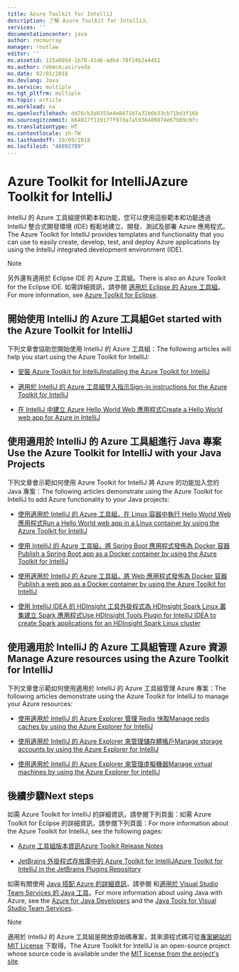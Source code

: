 ```yaml
---
title: Azure Toolkit for IntelliJ
description: 了解 Azure Toolkit for IntelliJ。
services: ''
documentationcenter: java
author: rmcmurray
manager: routlaw
editor: ''
ms.assetid: 115a095d-1b70-41d6-adb4-78f24b2a4451
ms.author: robmcm;asirveda
ms.date: 02/01/2018
ms.devlang: Java
ms.service: multiple
ms.tgt_pltfrm: multiple
ms.topic: article
ms.workload: na
ms.openlocfilehash: dd76cb3a0355e4e8471b7a32b6b33cb71bd3f16b
ms.sourcegitcommit: b64017f119177f97da7a5930489874e67b09c0fc
ms.translationtype: HT
ms.contentlocale: zh-TW
ms.lasthandoff: 10/09/2018
ms.locfileid: "48892789"
---
```

# <a name="azure-toolkit-for-intellij"></a><span data-ttu-id="03c02-103">Azure Toolkit for IntelliJ</span><span class="sxs-lookup"><span data-stu-id="03c02-103">Azure Toolkit for IntelliJ</span></span>
<span data-ttu-id="03c02-104">IntelliJ 的 Azure 工具組提供範本和功能，您可以使用這些範本和功能透過 IntelliJ 整合式開發環境 (IDE) 輕鬆地建立、開發、測試及部署 Azure 應用程式。</span><span class="sxs-lookup"><span data-stu-id="03c02-104">The Azure Toolkit for IntelliJ provides templates and functionality that you can use to easily create, develop, test, and deploy Azure applications by using the IntelliJ integrated development environment (IDE).</span></span>

> [!NOTE]
> 
> <span data-ttu-id="03c02-105">另外還有適用於 Eclipse IDE 的 Azure 工具組。</span><span class="sxs-lookup"><span data-stu-id="03c02-105">There is also an Azure Toolkit for the Eclipse IDE.</span></span> <span data-ttu-id="03c02-106">如需詳細資訊，請參閱 [適用於 Eclipse 的 Azure 工具組](../eclipse/azure-toolkit-for-eclipse.md)。</span><span class="sxs-lookup"><span data-stu-id="03c02-106">For more information, see [Azure Toolkit for Eclipse](../eclipse/azure-toolkit-for-eclipse.md).</span></span>
> 

## <a name="get-started-with-the-azure-toolkit-for-intellij"></a><span data-ttu-id="03c02-107">開始使用 IntelliJ 的 Azure 工具組</span><span class="sxs-lookup"><span data-stu-id="03c02-107">Get started with the Azure Toolkit for IntelliJ</span></span>
<span data-ttu-id="03c02-108">下列文章會協助您開始使用 IntelliJ 的 Azure 工具組：</span><span class="sxs-lookup"><span data-stu-id="03c02-108">The following articles will help you start using the Azure Toolkit for IntelliJ:</span></span>

* [<span data-ttu-id="03c02-109">安裝 Azure Toolkit for IntelliJ</span><span class="sxs-lookup"><span data-stu-id="03c02-109">Installing the Azure Toolkit for IntelliJ</span></span>](azure-toolkit-for-intellij-installation.md)

* [<span data-ttu-id="03c02-110">適用於 IntelliJ 的 Azure 工具組登入指示</span><span class="sxs-lookup"><span data-stu-id="03c02-110">Sign-in instructions for the Azure Toolkit for IntelliJ</span></span>](azure-toolkit-for-intellij-sign-in-instructions.md)

* [<span data-ttu-id="03c02-111">在 IntelliJ 中建立 Azure Hello World Web 應用程式</span><span class="sxs-lookup"><span data-stu-id="03c02-111">Create a Hello World web app for Azure in IntelliJ</span></span>](azure-toolkit-for-intellij-create-hello-world-web-app.md)

## <a name="use-the-azure-toolkit-for-intellij-with-your-java-projects"></a><span data-ttu-id="03c02-112">使用適用於 IntelliJ 的 Azure 工具組進行 Java 專案</span><span class="sxs-lookup"><span data-stu-id="03c02-112">Use the Azure Toolkit for IntelliJ with your Java Projects</span></span>
<span data-ttu-id="03c02-113">下列文章會示範如何使用 Azure Toolkit for IntelliJ 將 Azure 的功能加入您的 Java 專案：</span><span class="sxs-lookup"><span data-stu-id="03c02-113">The following articles demonstrate using the Azure Toolkit for IntelliJ to add Azure functionality to your Java projects:</span></span>

* [<span data-ttu-id="03c02-114">使用適用於 IntelliJ 的 Azure 工具組，在 Linux 容器中執行 Hello World Web 應用程式</span><span class="sxs-lookup"><span data-stu-id="03c02-114">Run a Hello World web app in a Linux container by using the Azure Toolkit for IntelliJ</span></span>](azure-toolkit-for-intellij-hello-world-web-app-linux.md)

* [<span data-ttu-id="03c02-115">使用 IntelliJ 的 Azure 工具組，將 Spring Boot 應用程式發佈為 Docker 容器</span><span class="sxs-lookup"><span data-stu-id="03c02-115">Publish a Spring Boot app as a Docker container by using the Azure Toolkit for IntelliJ</span></span>](azure-toolkit-for-intellij-publish-spring-boot-docker-app.md)

* [<span data-ttu-id="03c02-116">使用適用於 IntelliJ 的 Azure 工具組，將 Web 應用程式發佈為 Docker 容器</span><span class="sxs-lookup"><span data-stu-id="03c02-116">Publish a web app as a Docker container by using the Azure Toolkit for IntelliJ</span></span>](azure-toolkit-for-intellij-publish-as-docker-container.md)

* [<span data-ttu-id="03c02-117">使用 IntelliJ IDEA 的 HDInsight 工具外掛程式為 HDInsight Spark Linux 叢集建立 Spark 應用程式</span><span class="sxs-lookup"><span data-stu-id="03c02-117">Use HDInsight Tools Plugin for IntelliJ IDEA to create Spark applications for an HDInsight Spark Linux cluster</span></span>](/azure/hdinsight/hdinsight-apache-spark-intellij-tool-plugin)

## <a name="manage-azure-resources-using-the-azure-toolkit-for-intellij"></a><span data-ttu-id="03c02-118">使用適用於 IntelliJ 的 Azure 工具組管理 Azure 資源</span><span class="sxs-lookup"><span data-stu-id="03c02-118">Manage Azure resources using the Azure Toolkit for IntelliJ</span></span>
<span data-ttu-id="03c02-119">下列文章會示範如何使用適用於 IntelliJ 的 Azure 工具組管理 Azure 專案：</span><span class="sxs-lookup"><span data-stu-id="03c02-119">The following articles demonstrate using the Azure Toolkit for IntelliJ to manage your Azure resources:</span></span>

* [<span data-ttu-id="03c02-120">使用適用於 IntelliJ 的 Azure Explorer 管理 Redis 快取</span><span class="sxs-lookup"><span data-stu-id="03c02-120">Manage redis caches by using the Azure Explorer for IntelliJ</span></span>](azure-toolkit-for-intellij-managing-redis-caches-using-azure-explorer.md)

* [<span data-ttu-id="03c02-121">使用適用於 IntelliJ 的 Azure Explorer 來管理儲存體帳戶</span><span class="sxs-lookup"><span data-stu-id="03c02-121">Manage storage accounts by using the Azure Explorer for IntelliJ</span></span>](azure-toolkit-for-intellij-managing-virtual-machines-using-azure-explorer.md)

* [<span data-ttu-id="03c02-122">使用適用於 IntelliJ 的 Azure Explorer 來管理虛擬機器</span><span class="sxs-lookup"><span data-stu-id="03c02-122">Manage virtual machines by using the Azure Explorer for IntelliJ</span></span>](azure-toolkit-for-intellij-managing-storage-accounts-using-azure-explorer.md)

## <a name="next-steps"></a><span data-ttu-id="03c02-123">後續步驟</span><span class="sxs-lookup"><span data-stu-id="03c02-123">Next steps</span></span>

<span data-ttu-id="03c02-124">如需 Azure Toolkit for IntelliJ 的詳細資訊，請參閱下列頁面：如需 Azure Toolkit for Eclipse 的詳細資訊，請參閱下列頁面：</span><span class="sxs-lookup"><span data-stu-id="03c02-124">For more information about the Azure Toolkit for IntelliJ, see the following pages:</span></span>

* [<span data-ttu-id="03c02-125">Azure 工具組版本資訊</span><span class="sxs-lookup"><span data-stu-id="03c02-125">Azure Toolkit Release Notes</span></span>](https://github.com/Microsoft/azure-tools-for-java/releases)

* [<span data-ttu-id="03c02-126">JetBrains 外掛程式存放庫中的 Azure Toolkit for IntelliJ</span><span class="sxs-lookup"><span data-stu-id="03c02-126">Azure Toolkit for IntelliJ in the JetBrains Plugins Repository</span></span>](https://plugins.jetbrains.com/plugin/8053-azure-toolkit-for-intellij)

<span data-ttu-id="03c02-127">如需有關使用 [Java 搭配 Azure 的詳細資訊](https://docs.microsoft.com/java/azure/)，請參閱 和[適用於 Visual Studio Team Services 的 Java 工具](https://java.visualstudio.com/)。</span><span class="sxs-lookup"><span data-stu-id="03c02-127">For more information about using Java with Azure, see the [Azure for Java Developers](https://docs.microsoft.com/java/azure/) and the [Java Tools for Visual Studio Team Services](https://java.visualstudio.com/).</span></span>

> [!NOTE]
> 
> <span data-ttu-id="03c02-128">適用於 IntelliJ 的 Azure 工具組是開放原始碼專案，其來源程式碼可從[專案網站的 MIT License](https://github.com/microsoft/azure-tools-for-java) 下取得。</span><span class="sxs-lookup"><span data-stu-id="03c02-128">The Azure Toolkit for IntelliJ is an open-source project whose source code is available under the [MIT license from the project's site](https://github.com/microsoft/azure-tools-for-java).</span></span>
> 

<!-- [!INCLUDE [azure-toolkit-for-intellij-additional-resources](../includes/azure-toolkit-for-intellij-additional-resources.md)] -->

<!-- URL List -->

[Azure for Java Developers]: https://docs.microsoft.com/java/azure/
[Java Tools for Visual Studio Team Services]: https://java.visualstudio.com/

<!-- Temporarily Deprecated URLs -->

<!-- [Debug a Java Web App on Azure in IntelliJ]: ./app-service-web/app-service-web-debug-java-web-app-in-intellij.md -->
